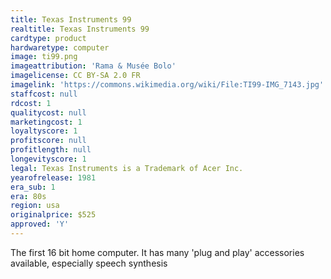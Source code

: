```yaml
---
title: Texas Instruments 99
realtitle: Texas Instruments 99
cardtype: product
hardwaretype: computer
image: ti99.png
imageattribution: 'Rama & Musée Bolo'
imagelicense: CC BY-SA 2.0 FR
imagelink: 'https://commons.wikimedia.org/wiki/File:TI99-IMG_7143.jpg'
staffcost: null
rdcost: 1
qualitycost: null
marketingcost: 1
loyaltyscore: 1
profitscore: null
profitlength: null
longevityscore: 1
legal: Texas Instruments is a Trademark of Acer Inc.
yearofrelease: 1981
era_sub: 1
era: 80s
region: usa
originalprice: $525
approved: 'Y'
---
```


The first 16 bit home computer. It has many 'plug and play' accessories available, especially speech synthesis
